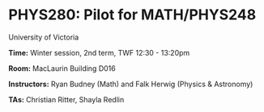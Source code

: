 # PHYS280: Pilot for MATH/PHYS248

University of Victoria

__Time:__ Winter session, 2nd term, TWF 12:30 - 13:20pm

__Room:__ MacLaurin Building D016

__Instructors:__ Ryan Budney (Math) and Falk Herwig (Physics & Astronomy) 

__TAs:__ Christian Ritter, Shayla Redlin